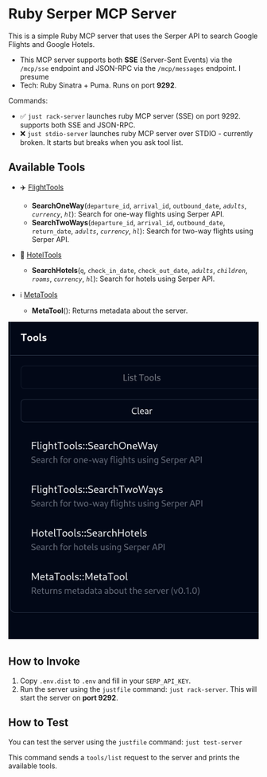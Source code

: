 # Ruby Serper MCP Server

This is a simple Ruby MCP server that uses the Serper API to search Google Flights and Google Hotels.

* This MCP server supports both **SSE** (Server-Sent Events) via the `/mcp/sse` endpoint and JSON-RPC via the `/mcp/messages` endpoint. I presume
* Tech: Ruby Sinatra + Puma. Runs on port **9292**.

Commands:

* ✅ `just rack-server`  launches ruby MCP server (SSE) on port 9292. supports both SSE and JSON-RPC.
* ❌ `just stdio-server`  launches ruby MCP server over STDIO - currently broken. It starts but breaks when you ask tool list.


## Available Tools

*   ✈️ [FlightTools](lib/flight_tools.rb)
    *   **SearchOneWay**(`departure_id`, `arrival_id`, `outbound_date`, *`adults`*, *`currency`*, *`hl`*): Search for one-way flights using Serper API.
    *   **SearchTwoWays**(`departure_id`, `arrival_id`, `outbound_date`, `return_date`, *`adults`*, *`currency`*, *`hl`*): Search for two-way flights using Serper API.

*   🏨 [HotelTools](lib/hotel_tools.rb)
    *   **SearchHotels**(`q`, `check_in_date`, `check_out_date`, *`adults`*, *`children`*, *`rooms`*, *`currency`*, *`hl`*): Search for hotels using Serper API.

*   ℹ️ [MetaTools](lib/meta_tools.rb)
    *   **MetaTool**(): Returns metadata about the server.


![alt text](image.png)

## How to Invoke

1.  Copy `.env.dist` to `.env` and fill in your `SERP_API_KEY`.
2.  Run the server using the `justfile` command: `just rack-server`. This will start the server on **port 9292**.

## How to Test

You can test the server using the `justfile` command: `just test-server`

This command sends a `tools/list` request to the server and prints the available tools.
